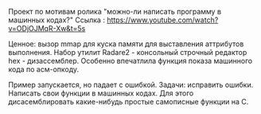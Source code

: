 Проект по мотивам ролика "можно-ли написать программу в машинных кодах?"
Ссылка : https://www.youtube.com/watch?v=ODjOJMqR-Xw&t=5s

Ценное: вызор mmap для куска памяти для выставления аттрибутов выполнения.
Набор утилит Radare2 - консольный строчный редактор hex - дизассемблер.
Особенно впечатлила функция показа машинного кода по асм-опкоду.

Пример запускается, но падает с ошибкой.
Задачи: исправить ошибки. Написать свои функции в машинных кодах. Для этого
дисасемблировать какие-нибудь простые самописные функции на C.
